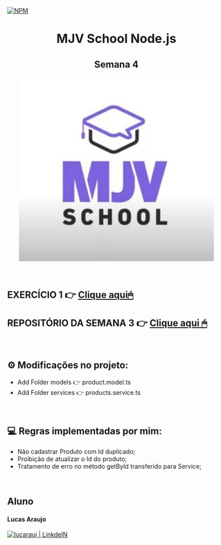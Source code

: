[![NPM](https://img.shields.io/npm/l/react)](https://github.com/lucarauj/School-Node-MJV-Semana-4/blob/main/LICENSE)

<h1 align="center">MJV School Node.js </h1>
<h2 align="center">Semana 4 </h2>

<p align="center"><img width="450px" src="https://github.com/lucarauj/assets/blob/main/MJV%20School.jpg" /></p>

<br> 

## EXERCÍCIO 1 👉 [Clique aqui🖱](./Exercício%201)
## REPOSITÓRIO DA SEMANA 3 👉 [Clique aqui 🖱](https://github.com/lucarauj/School-Node-MJV-Semana-3)

<br>

## ⚙ Modificações no projeto:

- Add Folder models 👉 product.model.ts
- Add Folder services 👉 products.service.ts

<br>

## 💻 Regras implementadas por mim:

- Não cadastrar Produto com Id duplicado;
- Proibição de atualizar o Id do produto;
- Tratamento de erro no método getById transferido para Service;

<br>

## Aluno

#### Lucas Araujo

<a href="https://www.linkedin.com/in/lucarauj"><img alt="lucarauj | LinkdeIN" width="40px" src="https://user-images.githubusercontent.com/43545812/144035037-0f415fc7-9f96-4517-a370-ccc6e78a714b.png" /></a>
